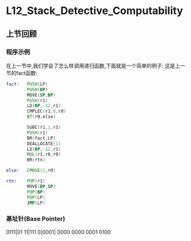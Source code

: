 # L12_Stack_Detective_Computability
## 上节回顾
### 程序示例
在上一节中,我们学会了怎么样调用递归函数,下面就是一个简单的例子:
这是上一节的fact函数:
```asm
fact:   PUSH(LP)
        PUSH(BP)
        MOVE(SP,BP)
        PUSH(r1)
        LD(BP,-12,r1)
        CMPLEC(r1,0,r0)
        BT(r0,else)

        SUBC(r1,1,r1)
        PUSH(r1)
        BR(fact,LP)
        DEALLOCATE(1)
        LD(BP,-12,r1)
        MUL(r1,r0,r0)
        BR(rtn)

else:   CMOVE(1,r0)

rtn:    POP(r1)
        MOVE(BP,SP)
        POP(BP)
        POP(LP)
        JMP(LP)
```

### 基址针(Base Pointer)

0111|01 11|111 0|0001| 0000 0000 0001 0100
